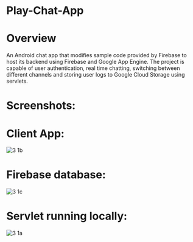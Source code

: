 # Play-Chat-App

# Overview

An Android chat app that modifies sample code provided by Firebase to host its backend using Firebase and Google App Engine. The project is capable of user authentication, real time chatting, switching between different channels and storing user logs to Google Cloud Storage using servlets.

# Screenshots:

# Client App:

![3 1b](https://cloud.githubusercontent.com/assets/15883609/21212596/38b7e898-c25c-11e6-908d-9df4d4b18931.JPG)


# Firebase database:

![3 1c](https://cloud.githubusercontent.com/assets/15883609/21212619/760746ee-c25c-11e6-9bf7-b8f90bb5760a.JPG)


# Servlet running locally:

![3 1a](https://cloud.githubusercontent.com/assets/15883609/21212595/32550b84-c25c-11e6-9bfa-2eb64ef5ae11.JPG)




